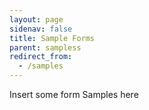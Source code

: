 ```yaml
---
layout: page
sidenav: false
title: Sample Forms
parent: sampless
redirect_from:
  - /samples
---
```


Insert some form Samples here

